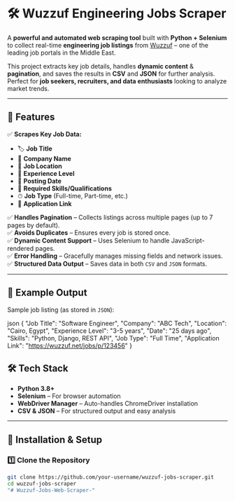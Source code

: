 # 🛠️ Wuzzuf Engineering Jobs Scraper  

A **powerful and automated web scraping tool** built with **Python + Selenium** to collect real-time **engineering job listings** from [Wuzzuf](https://wuzzuf.net/) – one of the leading job portals in the Middle East.  

This project extracts key job details, handles **dynamic content** & **pagination**, and saves the results in **CSV** and **JSON** for further analysis. Perfect for **job seekers, recruiters, and data enthusiasts** looking to analyze market trends.  

---

## 📌 Features  

✅ **Scrapes Key Job Data:**  
- 🏷 **Job Title**  
- 🏢 **Company Name**  
- 📍 **Job Location**  
- 🎯 **Experience Level**  
- 📅 **Posting Date**  
- 🧠 **Required Skills/Qualifications**  
- ⏱ **Job Type** (Full-time, Part-time, etc.)  
- 🔗 **Application Link**  

✅ **Handles Pagination** – Collects listings across multiple pages (up to 7 pages by default).  
✅ **Avoids Duplicates** – Ensures every job is stored once.  
✅ **Dynamic Content Support** – Uses Selenium to handle JavaScript-rendered pages.  
✅ **Error Handling** – Gracefully manages missing fields and network issues.  
✅ **Structured Data Output** – Saves data in both `CSV` and `JSON` formats.  

---

## 📸 Example Output  

Sample job listing (as stored in `JSON`):  

json
{
    "Job Title": "Software Engineer",
    "Company": "ABC Tech",
    "Location": "Cairo, Egypt",
    "Experience Level": "3-5 years",
    "Date": "25 days ago",
    "Skills": "Python, Django, REST API",
    "Job Type": "Full Time",
    "Application Link": "https://wuzzuf.net/jobs/p/123456"
}


## 🛠️ Tech Stack

- **Python 3.8+**
- **Selenium** – For browser automation  
- **WebDriver Manager** – Auto-handles ChromeDriver installation  
- **CSV & JSON** – For structured output and easy analysis  

---

## 🚀 Installation & Setup

### 1️⃣ Clone the Repository
```bash
git clone https://github.com/your-username/wuzzuf-jobs-scraper.git
cd wuzzuf-jobs-scraper
"# Wuzzuf-Jobs-Web-Scraper-" 
